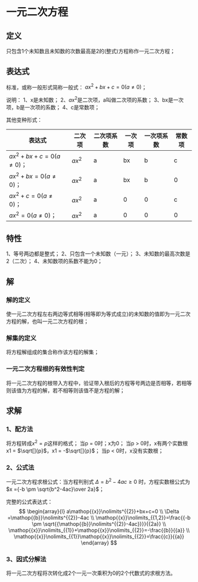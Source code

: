 # 一元二次方程

## 定义
只包含1个未知数且未知数的次数最高是2的(整式)方程称作一元二次方程；

## 表达式
标准，或称一般形式简称一般式：
$ax^{2} + bx + c = 0(a \ne 0)$；

说明：
1、x是未知数；
2、$ax^{2}$是二次项，a叫做二次项的系数；
3、bx是一次项，b是一次项的系数；
4、c是常数项；

其他变种形式：

| 表达式 | 二次项 | 二次项系数 | 一次项 | 一次项系数 | 常数项 
|---|---|---|---|---|---|
| $ax^{2} + bx + c = 0(a \ne 0)$； | $ax^{2}$ | a | bx | b | c |
|  $ax^{2} + bx = 0(a \ne 0)$； | $ax^{2}$ | a | bx | b | 0 |
| $ax^{2} + c = 0(a \ne 0)$； |$ax^{2}$ | a | 0 | 0 | c |
| $ax^{2} = 0(a \ne 0)$； |$ax^{2}$ | a | 0 | 0 | 0 |

## 特性
1、等号两边都是整式；
2、只包含一个未知数（一元）；
3、未知数的最高次数是2（二次）；
4、未知数项的系数不能为0；

## 解
### 解的定义
使一元二次方程左右两边等式相等(相等即为等式成立)的未知数的值即为一元二次方程的解，也叫一元二次方程的根；

### 解集的定义
将方程解组成的集合称作该方程的解集；

### 一元二次方程根的有效性判定
将一元二次方程的根带入方程中，验证带入根后的方程等号两边是否相等，若相等则该值为方程的解，若不相等则该值不是方程的解；

## 求解
### 1、配方法
将方程转成$x^{2} = p$这样的格式；
当p = 0时；x为0；
当p > 0时，x有两个实数根 x1 = $\sqrt[]{p}$，x1 = -$\sqrt[]{p}$；
当p < 0时，x没有实数根；

### 2、公式法
一元二次方程求根公式：当方程判别式 $\Delta = b^{2} - 4ac \geqslant 0$ 时，方程实数根公式为 $x ={-b \pm \sqrt{b^2-4ac}\over 2a}$；

完整的公式表达式：
$$
\begin{array}{l} 
  a\mathop{{x}}\nolimits^{{2}}+bx+c=0 \\ 
  \Delta =\mathop{{b}}\nolimits^{{2}}-4ac \\ 
  \mathop{{x}}\nolimits_{{1,2}}=\frac{{-b \pm  
  \sqrt{{\mathop{{b}}\nolimits^{{2}}-4ac}}}}{{2a}} \\ 
  \mathop{{x}}\nolimits_{{1}}+\mathop{{x}}\nolimits_{{2}}=-\frac{{b}}{{a}} \\ 
  \mathop{{x}}\nolimits_{{1}}\mathop{{x}}\nolimits_{{2}}=\frac{{c}}{{a}} 
\end{array} 
$$

### 3、因式分解法
将一元二次方程将次转化成2个一元一次乘积为0的2个代数式的求根方法。

